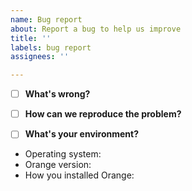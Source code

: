 ```yaml
---
name: Bug report
about: Report a bug to help us improve
title: ''
labels: bug report
assignees: ''

---
```


<!-- 
Thanks for taking the time to report a bug!
If you're raising an issue about an add-on (i.e., installed via Options > Add-ons), raise an issue in the relevant add-on's issue tracker instead. See: https://github.com/biolab?q=orange3
To fix the bug, we need to be able to reproduce it. Please answer the following questions to the best of your ability.
-->


- [ ] **What's wrong?**
<!-- Be specific, clear, and concise. Include screenshots if relevant. -->
<!-- If you're getting an error message, copy it, and enclose it with three backticks (```). -->





- [ ] **How can we reproduce the problem?** 
<!-- Upload a zip with the .ows file and data. -->
<!-- Describe the steps (open this widget, click there, then add this...) -->





- [ ] **What's your environment?**
<!-- To find your Orange version, see "Help → About → Version" or `Orange.version.full_version` in code -->
- Operating system:
- Orange version:
- How you installed Orange:
